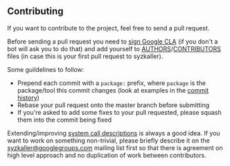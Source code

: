 ## Contributing

If you want to contribute to the project, feel free to send a pull request.

Before sending a pull request you need to [sign Google CLA](https://cla.developers.google.com/) (if you don't a bot will ask you to do that)
and add yourself to [AUTHORS](../AUTHORS)/[CONTRIBUTORS](../CONTRIBUTORS) files (in case this is your first pull request to syzkaller).

Some guildelines to follow:

- Prepend each commit with a `package:` prefix, where `package` is the package/tool this commit changes (look at examples in the [commit history](https://github.com/google/syzkaller/commits/master))
- Rebase your pull request onto the master branch before submitting
- If you're asked to add some fixes to your pull requested, please squash them into the commit being fixed

Extending/improving [system call descriptions](syscall_descriptions.md) is always a good idea.
If you want to work on something non-trivial, please briefly describe it on the [syzkaller@googlegroups.com](https://groups.google.com/forum/#!forum/syzkaller) mailing list first so that there is agreement on high level approach and no duplication of work between contributors.
